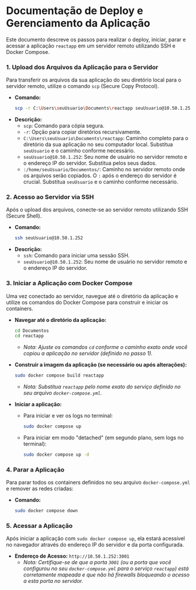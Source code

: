 # Documentação de Deploy e Gerenciamento da Aplicação

Este documento descreve os passos para realizar o deploy, iniciar, parar e acessar a aplicação `reactapp` em um servidor remoto utilizando SSH e Docker Compose.

### 1. Upload dos Arquivos da Aplicação para o Servidor

Para transferir os arquivos da sua aplicação do seu diretório local para o servidor remoto, utilize o comando `scp` (Secure Copy Protocol).

*   **Comando:**
    ```bash
    scp -r C:\Users\seuUsuario\Documents\reactapp seuUsuario@10.50.1.252:/home/seuUsuario/Documentos/
    ```
*   **Descrição:**
    *   `scp`: Comando para cópia segura.
    *   `-r`: Opção para copiar diretórios recursivamente.
    *   `C:\Users\seuUsuario\Documents\reactapp`: Caminho completo para o diretório da sua aplicação no seu computador local. Substitua `seuUsuario` e o caminho conforme necessário.
    *   `seuUsuario@10.50.1.252`: Seu nome de usuário no servidor remoto e o endereço IP do servidor. Substitua pelos seus dados.
    *   `:/home/seuUsuario/Documentos/`: Caminho no servidor remoto onde os arquivos serão copiados. O `:` após o endereço do servidor é crucial. Substitua `seuUsuario` e o caminho conforme necessário.

### 2. Acesso ao Servidor via SSH

Após o upload dos arquivos, conecte-se ao servidor remoto utilizando SSH (Secure Shell).

*   **Comando:**
    ```bash
    ssh seuUsuario@10.50.1.252
    ```
*   **Descrição:**
    *   `ssh`: Comando para iniciar uma sessão SSH.
    *   `seuUsuario@10.50.1.252`: Seu nome de usuário no servidor remoto e o endereço IP do servidor.

### 3. Iniciar a Aplicação com Docker Compose

Uma vez conectado ao servidor, navegue até o diretório da aplicação e utilize os comandos do Docker Compose para construir e iniciar os containers.

*   **Navegar até o diretório da aplicação:**
    ```bash
    cd Documentos
    cd reactapp
    ```
    *   *Nota: Ajuste os comandos `cd` conforme o caminho exato onde você copiou a aplicação no servidor (definido no passo 1).*

*   **Construir a imagem da aplicação (se necessário ou após alterações):**
    ```bash
    sudo docker compose build reactapp
    ```
    *   *Nota: Substitua `reactapp` pelo nome exato do serviço definido no seu arquivo `docker-compose.yml`.*

*   **Iniciar a aplicação:**
    *   Para iniciar e ver os logs no terminal:
        ```bash
        sudo docker compose up
        ```
    *   Para iniciar em modo "detached" (em segundo plano, sem logs no terminal):
        ```bash
        sudo docker compose up -d
        ```

### 4. Parar a Aplicação

Para parar todos os containers definidos no seu arquivo `docker-compose.yml` e remover as redes criadas:

*   **Comando:**
    ```bash
    sudo docker compose down
    ```

### 5. Acessar a Aplicação

Após iniciar a aplicação com `sudo docker compose up`, ela estará acessível no navegador através do endereço IP do servidor e da porta configurada.

*   **Endereço de Acesso:**
    `http://10.50.1.252:3001`
    *   *Nota: Certifique-se de que a porta `3001` (ou a porta que você configurou no seu `docker-compose.yml` para o serviço `reactapp`) está corretamente mapeada e que não há firewalls bloqueando o acesso a esta porta no servidor.*